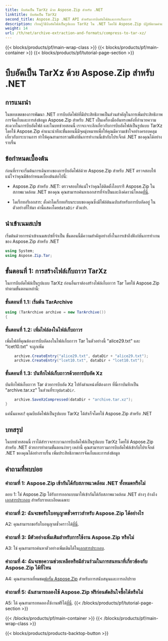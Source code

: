 ```yaml
---
title: บีบอัดเป็น TarXz ด้วย Aspose.Zip สำหรับ .NET
linktitle: บีบอัดเป็น TarXz
second_title: Aspose.Zip .NET API สำหรับการบีบอัดไฟล์และการเก็บถาวร
description: เรียนรู้วิธีบีบอัดไฟล์เป็นรูปแบบ TarXz ใน .NET โดยใช้ Aspose.Zip ปฏิบัติตามคำแนะนำทีละขั้นตอนของเราเพื่อการจัดเก็บและถ่ายโอนไฟล์ที่มีประสิทธิภาพ
weight: 14
url: /th/net/archive-extraction-and-formats/compress-to-tar-xz/
---
```


{{< blocks/products/pf/main-wrap-class >}}
{{< blocks/products/pf/main-container >}}
{{< blocks/products/pf/tutorial-page-section >}}

# บีบอัดเป็น TarXz ด้วย Aspose.Zip สำหรับ .NET

## การแนะนำ

ในขอบเขตของการพัฒนา .NET การบีบอัดไฟล์ที่มีประสิทธิภาพเป็นส่วนสำคัญในการเพิ่มประสิทธิภาพการจัดเก็บและการส่งข้อมูล Aspose.Zip สำหรับ .NET เป็นเครื่องมืออันทรงพลังที่อำนวยความสะดวกในการบีบอัดไฟล์ และในบทช่วยสอนนี้ เราจะเจาะลึกเกี่ยวกับการบีบอัดไฟล์เป็นรูปแบบ TarXz โดยใช้ Aspose.Zip คำแนะนำทีละขั้นตอนนี้มีจุดมุ่งหมายเพื่อให้คุณมีความเข้าใจอย่างครอบคลุมเกี่ยวกับกระบวนการ ทำให้คุณสามารถรวมฟังก์ชันการทำงานนี้เข้ากับโปรเจ็กต์ .NET ของคุณได้อย่างราบรื่น

## ข้อกำหนดเบื้องต้น

ก่อนที่เราจะเริ่มต้นการเดินทางของการบีบอัดไฟล์ด้วย Aspose.Zip สำหรับ .NET ตรวจสอบให้แน่ใจว่าคุณมีข้อกำหนดเบื้องต้นต่อไปนี้:

-  Aspose.Zip สำหรับ .NET: ตรวจสอบให้แน่ใจว่าคุณได้ติดตั้งไลบรารี Aspose.Zip ในสภาพแวดล้อม .NET ของคุณ คุณสามารถค้นหาเอกสารที่จำเป็นและลิงค์ดาวน์โหลด[ที่นี่](https://reference.aspose.com/zip/net/).

-  ไดเร็กทอรีเอกสาร: ตั้งค่าไดเร็กทอรีบนระบบของคุณซึ่งมีไฟล์ต้นฉบับสำหรับการบีบอัดอยู่ ในตัวอย่างที่ให้มา ค่านี้แสดงโดย`dataDir` ตัวแปร.

## นำเข้าเนมสเปซ

เริ่มต้นด้วยการนำเข้าเนมสเปซที่จำเป็น ขั้นตอนนี้มีความสำคัญอย่างยิ่งในการเข้าถึงฟังก์ชันการทำงานของ Aspose.Zip สำหรับ .NET

```csharp
using System;
using Aspose.Zip.Tar;
```

## ขั้นตอนที่ 1: การสร้างไฟล์เก็บถาวร TarXz

ในการบีบอัดไฟล์เป็นรูปแบบ TarXz ก่อนอื่นเราต้องสร้างไฟล์เก็บถาวร Tar โดยใช้ Aspose.Zip ทำตามขั้นตอนเหล่านี้:

### ขั้นตอนที่ 1.1: เริ่มต้น TarArchive

```csharp
using (TarArchive archive = new TarArchive())
{
```

### ขั้นตอนที่ 1.2: เพิ่มไฟล์ลงในไฟล์เก็บถาวร

เพิ่มไฟล์ที่คุณต้องการบีบอัดลงในไฟล์เก็บถาวร Tar ในตัวอย่างนี้ "alice29.txt" และ "lcet10.txt" จะถูกเพิ่ม

```csharp
    archive.CreateEntry("alice29.txt", dataDir + "alice29.txt");
    archive.CreateEntry("lcet10.txt", dataDir + "lcet10.txt");
```

### ขั้นตอนที่ 1.3: บันทึกไฟล์เก็บถาวรด้วยการบีบอัด Xz

 บันทึกไฟล์เก็บถาวร Tar ด้วยการบีบอัด Xz ไปยังตำแหน่งที่ต้องการ ที่นี่เราบันทึกเป็น "archive.tar.xz" ในส่วนที่ระบุ`dataDir`.

```csharp
    archive.SaveXzCompressed(dataDir + "archive.tar.xz");
}
```

แค่นั้นแหละ! คุณบีบอัดไฟล์เป็นรูปแบบ TarXz ได้สำเร็จโดยใช้ Aspose.Zip สำหรับ .NET

## บทสรุป

ในบทช่วยสอนนี้ เราได้สำรวจกระบวนการบีบอัดไฟล์เป็นรูปแบบ TarXz โดยใช้ Aspose.Zip สำหรับ .NET ด้วยการทำตามขั้นตอนง่ายๆ เหล่านี้ คุณสามารถรวมการบีบอัดไฟล์เข้ากับโปรเจ็กต์ .NET ของคุณได้อย่างราบรื่น เพิ่มประสิทธิภาพการจัดเก็บและการส่งข้อมูล

## คำถามที่พบบ่อย

### คำถามที่ 1: Aspose.Zip เข้ากันได้กับสภาพแวดล้อม .NET ทั้งหมดหรือไม่

 ตอบ 1: ใช่ Aspose.Zip ได้รับการออกแบบมาให้เข้ากันได้กับสภาพแวดล้อม .NET ต่างๆ อ้างถึง[เอกสารประกอบ](https://reference.aspose.com/zip/net/) สำหรับรายละเอียดเฉพาะ

### คำถามที่ 2: ฉันจะขอรับใบอนุญาตชั่วคราวสำหรับ Aspose.Zip ได้อย่างไร

 A2: คุณสามารถขอรับใบอนุญาตชั่วคราวได้[ที่นี่](https://purchase.aspose.com/temporary-license/).

### คำถามที่ 3: มีตัวอย่างเพิ่มเติมสำหรับการใช้งาน Aspose.Zip หรือไม่

 A3: ใช่ คุณสามารถค้นหาตัวอย่างเพิ่มเติมได้ใน[เอกสารประกอบ](https://reference.aspose.com/zip/net/).

### คำถามที่ 4: ฉันจะขอความช่วยเหลือหรือมีส่วนร่วมในการสนทนาที่เกี่ยวข้องกับ Aspose.Zip ได้ที่ไหน

 A4: คุณสามารถเยี่ยมชม[ฟอรั่ม Aspose.Zip](https://forum.aspose.com/c/zip/37) สำหรับการสนับสนุนและการอภิปราย

### คำถามที่ 5: ฉันสามารถลองใช้ Aspose.Zip ฟรีก่อนตัดสินใจซื้อได้หรือไม่

 A5: ได้ คุณสามารถทดลองใช้งานฟรีได้[ที่นี่](https://releases.aspose.com/zip/net).
{{< /blocks/products/pf/tutorial-page-section >}}

{{< /blocks/products/pf/main-container >}}
{{< /blocks/products/pf/main-wrap-class >}}

{{< blocks/products/products-backtop-button >}}
